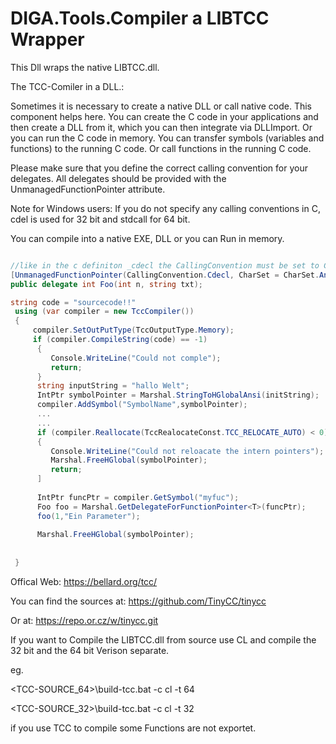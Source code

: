 # DIGA.Tools.Compiler a LIBTCC Wrapper

This Dll wraps the native LIBTCC.dll.

The TCC-Comiler in a DLL.:

Sometimes it is necessary to create a native DLL or call native code. This component helps here. You can create the C code in your applications and then create a DLL from it, which you can then integrate via DLLImport. Or you can run the C code in memory. You can transfer symbols (variables and functions) to the running C code. Or call functions in the running C code.

Please make sure that you define the correct calling convention for your delegates. All delegates should be provided with the UnmanagedFunctionPointer attribute.

Note for Windows users:
If you do not specify any calling conventions in C, cdel is used for 32 bit and stdcall for 64 bit.

You can compile into a native EXE, DLL or you can Run in memory.

```c#

//like in the c definiton _cdecl the CallingConvention must be set to Cdel
[UnmanagedFunctionPointer(CallingConvention.Cdecl, CharSet = CharSet.Ansi)]
public delegate int Foo(int n, string txt);

string code = "sourcecode!!"
 using (var compiler = new TccCompiler())
 {
     compiler.SetOutPutType(TccOutputType.Memory);
     if (compiler.CompileString(code) == -1)
      {
         Console.WriteLine("Could not comple");
         return;
      }
      string inputString = "hallo Welt";
      IntPtr symbolPointer = Marshal.StringToHGlobalAnsi(initString);
      compiler.AddSymbol("SymbolName",symbolPointer);
      ...
      ...
      if (compiler.Reallocate(TccRealocateConst.TCC_RELOCATE_AUTO) < 0)
      {
         Console.WriteLine("Could not reloacate the intern pointers");
         Marshal.FreeHGlobal(symbolPointer);
         return;
      ]
      
      IntPtr funcPtr = compiler.GetSymbol("myfuc");
      Foo foo = Marshal.GetDelegateForFunctionPointer<T>(funcPtr);
      foo(1,"Ein Parameter");
      
      Marshal.FreeHGlobal(symbolPointer);
      
      
 }
```

Offical Web:
https://bellard.org/tcc/

You can find the sources at:
https://github.com/TinyCC/tinycc

Or at:
https://repo.or.cz/w/tinycc.git

If you want to Compile the LIBTCC.dll from source use CL and compile the 32 bit and the 64 bit Verison separate.

eg.

<TCC-SOURCE_64>\build-tcc.bat -c cl -t 64

<TCC-SOURCE_32>\build-tcc.bat -c cl -t 32

if you use TCC to compile some Functions are not exportet.

